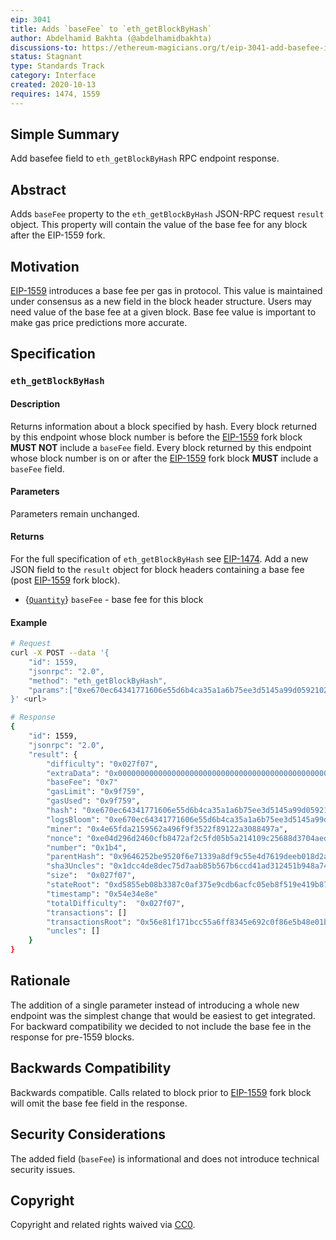 ```yaml
---
eip: 3041
title: Adds `baseFee` to `eth_getBlockByHash`
author: Abdelhamid Bakhta (@abdelhamidbakhta)
discussions-to: https://ethereum-magicians.org/t/eip-3041-add-basefee-in-eth-getblockbyhash-response/4825
status: Stagnant
type: Standards Track
category: Interface
created: 2020-10-13
requires: 1474, 1559
---
```


## Simple Summary
Add basefee field to `eth_getBlockByHash` RPC endpoint response.

## Abstract
Adds `baseFee` property to the `eth_getBlockByHash` JSON-RPC request `result` object.  This property will contain the value of the base fee for any block after the EIP-1559 fork.

## Motivation
[EIP-1559](https://eips.fyi/1559) introduces a base fee per gas in protocol.
This value is maintained under consensus as a new field in the block header structure.
Users may need value of the base fee at a given block. Base fee value is important to make gas price predictions more accurate.

## Specification

### `eth_getBlockByHash`

#### Description

Returns information about a block specified by hash.
Every block returned by this endpoint whose block number is before the [EIP-1559](https://eips.fyi/1559) fork block **MUST NOT** include a `baseFee` field.
Every block returned by this endpoint whose block number is on or after the [EIP-1559](https://eips.fyi/1559) fork block **MUST** include a `baseFee` field.

#### Parameters

Parameters remain unchanged.

#### Returns
For the full specification of `eth_getBlockByHash` see [EIP-1474](https://eips.fyi/1474).
Add a new JSON field to the `result` object for block headers containing a base fee (post [EIP-1559](https://eips.fyi/1559) fork block).

- {[`Quantity`](https://eips.fyi/1474#quantity)} `baseFee` - base fee for this block

#### Example

```sh
# Request
curl -X POST --data '{
    "id": 1559,
    "jsonrpc": "2.0",
    "method": "eth_getBlockByHash",
    "params":["0xe670ec64341771606e55d6b4ca35a1a6b75ee3d5145a99d05921026d1527331", true]
}' <url>

# Response
{
    "id": 1559,
    "jsonrpc": "2.0",
    "result": {
        "difficulty": "0x027f07",
        "extraData": "0x0000000000000000000000000000000000000000000000000000000000000000",
        "baseFee": "0x7"
        "gasLimit": "0x9f759",
        "gasUsed": "0x9f759",
        "hash": "0xe670ec64341771606e55d6b4ca35a1a6b75ee3d5145a99d05921026d1527331",
        "logsBloom": "0xe670ec64341771606e55d6b4ca35a1a6b75ee3d5145a99d05921026d1527331",
        "miner": "0x4e65fda2159562a496f9f3522f89122a3088497a",
        "nonce": "0xe04d296d2460cfb8472af2c5fd05b5a214109c25688d3704aed5484f9a7792f2",
        "number": "0x1b4",
        "parentHash": "0x9646252be9520f6e71339a8df9c55e4d7619deeb018d2a3f2d21fc165dde5eb5",
        "sha3Uncles": "0x1dcc4de8dec75d7aab85b567b6ccd41ad312451b948a7413f0a142fd40d49347",
        "size":  "0x027f07",
        "stateRoot": "0xd5855eb08b3387c0af375e9cdb6acfc05eb8f519e419b874b6ff2ffda7ed1dff",
        "timestamp": "0x54e34e8e"
        "totalDifficulty":  "0x027f07",
        "transactions": []
        "transactionsRoot": "0x56e81f171bcc55a6ff8345e692c0f86e5b48e01b996cadc001622fb5e363b421",
        "uncles": []
    }
}
```

## Rationale
The addition of a single parameter instead of introducing a whole new endpoint was the simplest change that would be easiest to get integrated.
For backward compatibility we decided to not include the base fee in the response for pre-1559 blocks.  

## Backwards Compatibility
Backwards compatible. Calls related to block prior to [EIP-1559](https://eips.fyi/1559) fork block will omit the base fee field in the response.

## Security Considerations
The added field (`baseFee`) is informational and does not introduce technical security issues.

## Copyright
Copyright and related rights waived via [CC0](/LICENSE.md).
